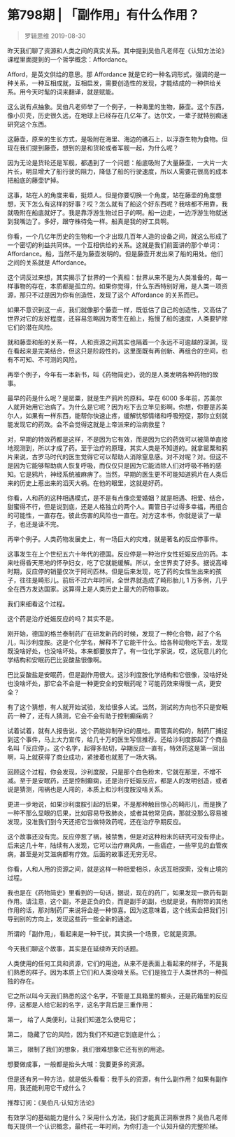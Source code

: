 # 第798期 | 「副作用」有什么作用？
> 罗辑思维
2019-08-30

昨天我们聊了资源和人类之间的真实关系。其中提到吴伯凡老师在《认知方法论》课程里面提到的一个哲学概念：Affordance。

Afford，是英文供给的意思。那 Affordance 就是它的一种名词形式，强调的是一种关系，一种互相成就，互相启发，需要创造性的发现，才能结成的一种供给关系。用今天时髦的词来翻译，就是赋能。

这么说有点抽象。吴伯凡老师举了一个例子，一种海里的生物，藤壶。这个东西，像小贝壳，历史很久远，在地球上已经存在几亿年了。达尔文，一辈子就特别痴迷研究这个东西。

这藤壶，原来的生长方式，是吸附在海里、海边的礁石上，以浮游生物为食物。但现在我们提到藤壶，想到的是和货轮或者军舰一起，为什么呢？

因为无论是货轮还是军舰，都遇到了一个问题：船底吸附了大量藤壶，一大片一大片长，明显增大了船行驶的阻力，降低了船的行驶速度，所以人需要花很高的成本把船底的藤壶铲掉。

这事，站在人的角度来看，挺烦人。但是你要切换一个角度，站在藤壶的角度想想，天下怎么有这样的好事？哎？怎么就有了船这个好东西呢？我啥都不用靠，我就吸附在船底就好了。我是靠浮游生物过日子的啊。船一边走，一边浮游生物就送到我嘴边了。多好，跟守株待兔一样。船真是我的好工具啊。

你看，一个几亿年历史的生物和一个才出现几百年人造的设备之间，就这么形成了一个密切的利益共同体。一个互相供给的关系。这就是我们前面讲的那个单词：Affordance。船，当然不是为藤壶发明的。但是藤壶开发出来了船的用处。他们之间的关系就是 Affordance。

这个词反过来想，其实揭示了世界的一个真相：世界从来不是为人类准备的，每一样事物的存在，本质都是孤立的。如果你觉得，什么东西特别好用，是人类一项资源，那只不过是因为你有创造性，发现了这个 Affordance 的关系而已。

如果不意识到这一点，我们就像那个藤壶一样，既低估了自己的创造性，又高估了世界对它的友好程度，还容易忽略因为寄生在船上，拖慢了船的速度，人类要铲除它们的潜在风险。

就和藤壶和船的关系一样，人和资源之间其实也隔着一个永远不可逾越的深渊，现在看起来是完美结合，但这只是阶段性的，这里面既有再创新、再组合的空间，也有不可知、不可测的风险。

再举个例子，今年有一本新书，叫《药物简史》，说的是人类发明各种药物的故事。

最早的药是什么呢？是罂粟，就是生产鸦片的原料。早在 6000 多年前，苏美尔人就开始用它治病了。为什么是它呢？因为吃下去立竿见影啊。你想，你要是苏美尔人，如果有一样东西，能帮你快速止疼，缓解忧郁情绪和呼吸短促，那你立刻就能发现它的药效。会不会觉得这就是上帝派来的治病救星？

对，早期的特效药都是这样，不是因为它有效，而是因为它的药效可以被简单直接地观测到，所以才成了药。至于治疗的原理，其实人类是不知道的。就拿罂粟和鸦片来说，古罗马时代的医生觉得它可以帮助人消除窒息感。对不对呢？对。但这不是因为它能够帮助病人恢复呼吸，而仅仅只是因为它能消除人们对呼吸不畅的感知。它是鸦片，神经系统被麻痹了。当然，早期的医生更不可能知道鸦片在人类后来的历史上惹出来的滔天大祸。在他的眼里，这就是好药。

你看，人和药的这种相遇模式，是不是有点像恋爱婚姻？就是相遇、相爱、结合，甜蜜得不行，但是说到底，还是人格独立的两个人。甭管日子过得多幸福，再组合的可能性，一直存在。彼此伤害的风险也一直在。对方这本书，你就是读了一辈子，也还是读不完。

再举个例子。人类药物发展史上，有一场巨大的灾难，就是著名的反应停事件。

这事发生在上个世纪五六十年代的德国。反应停是一种治疗女性妊娠反应的药。本来吐得昏天黑地的怀孕妇女，吃了它就能缓解。所以，全世界卖了好多。据说高峰时期，反应停的销量仅次于阿司匹林。但是后来发现，吃了药的女性生出来的孩子，往往是畸形儿。前后不过六年时间，全世界就造成了畸形胎儿 1 万多例，几乎全在西方发达国家。这算得上是人类历史上最大的药物事故。

我们来细看这个过程。

这个药是治疗妊娠反应的吗？其实不是。

刚开始，德国的格兰泰制药厂在研发新药的时候，发现了一种化合物，起了个名儿，叫沙利度胺。这是个化学名，解释不了它能干什么。给各种动物吃下去，发现既没啥好处，也没啥坏处。本来都要放弃了。有一位化学家说，哎，这玩意儿的化学结构和安眠药巴比妥酸盐很像啊。

巴比妥酸盐是安眠药，但是副作用很大。这沙利度胺化学结构和它很像，没啥好处也没啥坏处，那它会不会是一种更安全的安眠药呢？可能药效来得慢一点，更安全？

有了这个猜想，有人就开始试验，发给很多人试。当然，测试的方向也不只是安眠药一种了，还有人猜测，它会不会有助于控制癫痫病？

试着试着，就有人报告说，这个药能抑制孕妇的晨吐。甭管真的假的，制药厂捕捉到这个事件，马上大力宣传，给几十万的医生写信推荐。还给沙利度胺起了个商品名叫「反应停」。这个名字，起得多贴切，孕期反应一直有，特效药这是第一回出啊，马上就获得了商业成功，紧接着也就惹了一场大祸。

回顾这个过程，你会发现，沙利度胺，只是那个白色粉末，它就在那里，不增不减。至于是安眠药，还是控制癫痫，还是治疗妊娠反应，都是人的发明创造，或者说是猜测，闯祸也是人闯的，本质上和沙利度胺没啥关系。

更进一步地说，如果沙利度胺引起的后果，不是那种触目惊心的畸形儿，而是换了一种不那么显眼的后果，比如容易导致肺炎，或者其他常见病，那就没那么容易被发现，没准我们到今天还把它当做特效药呢，还在治疗孕期反应。

这个故事还没有完。反应停惹了祸，被禁售，但是对这种粉末的研究可没有停止。后来这几十年，陆续有人发现，它可以治疗麻风病，一些癌症，一些罕见的血管疾病，甚至是对艾滋病都有疗效。后面的故事还无穷无尽。

你看，人和人用的资源之间，就是这样一种相爱相杀，永远互相探索，没有止境的过程。

我也是在《药物简史》里看到的一句话，据说，现在的药厂，如果发现一款药有副作用。请注意，这个副，不是正负的负，而是副手的副，也就是说，有附带的其他作用的话，那对制药厂来说将会是一种惊喜。因为这意味着，这个线索会把我们引导到别的方向上，发现这些药一些全新的通途。

所谓的「副作用」，看起来是一种干扰，其实换一个场景，它就是资源。

今天我们聊这个故事，其实是在延续昨天的话题。

人类使用的任何工具和资源，它们的用途，从来不是表面上看起来的样子，不是我们熟悉的样子。因为本质上它们和人类没啥关系。它们是独立于人类世界的一种孤独的存在。

它之所以叫今天我们熟悉的这个名字，不管是工具箱里的榔头，还是药箱里的反应停，这都是人给它起的名字，这名字背后是三重作用：

第一， 给了人类便利，让我们知道怎么使用它；

第二， 隐藏了它的风险，因为我们不知道它到底是什么；

第三， 限制了我们的想象，我们很难想象它还有别的用途。

想要做成事，一般都是抬头大喊：我要更多的资源。

但是还有另一种方法，就是低头看看：我手头的资源，有什么副作用？如果有副作用，我还能利用它干成什么？

推荐订阅：《吴伯凡·认知方法论》

有效学习的基础能力是什么？采用什么方法，我们才能真正洞察世界？吴伯凡老师每天提供一个认识概念，最终花一年时间，为你打造一个认知升级的完整阶梯。

